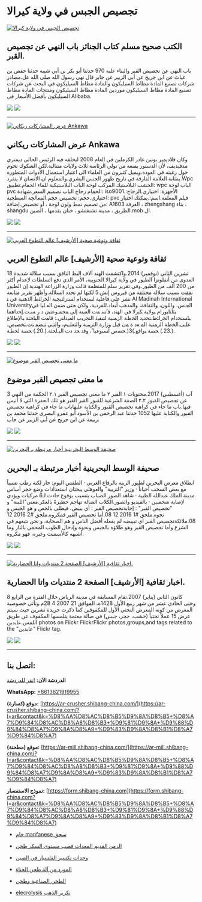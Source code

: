 # تجصيص الجبس في ولاية كيرالا

<a href="https://swt.shibang-china.com/?l=ar&img&k=%D8%AA%D8%AC%D8%B5%D9%8A%D8%B5+%D8%A7%D9%84%D8%AC%D8%A8%D8%B3+%D9%81%D9%8A+%D9%88%D9%84%D8%A7%D9%8A%D8%A9+%D9%83%D9%8A%D8%B1%D8%A7%D9%84%D8%A7" target="_blank">![تجصيص الجبس في ولاية كيرالا](http://static.shibang-china.com/all-800x300/601.jpg)</a>

## الكتب صحيح مسلم كتاب الجنائز باب النهي عن تجصيص القبر.
باب النهي عن تجصيص القبر والبناء عليه 970 حدثنا أبو بكر بن أبي شيبة حدثنا حفص بن غياث عن ابن جريج عن أبي الزبير عن جابر قال نهى رسول الله صلى الله عل.مصادر شركات تصنيع المادة مطاط السيليكون والمادة مطاط السيليكون في.البحث عن شركات تصنيع المادة مطاط السيليكون موردين المادة مطاط السيليكون ومنتجات المادة مطاط السيليكون بأفضل الأسعار في Alibaba.


<a href="https://whatsapp.shibangsoft.com/WhatsApp.php" target="_blank" title="WhatsApp">![](http://static.shibang-china.com/icon/whatsapp.png)</a> <a href="https://swt.shibang-china.com/?l=ar&icon&k=%D8%AA%D8%AC%D8%B5%D9%8A%D8%B5+%D8%A7%D9%84%D8%AC%D8%A8%D8%B3+%D9%81%D9%8A+%D9%88%D9%84%D8%A7%D9%8A%D8%A9+%D9%83%D9%8A%D8%B1%D8%A7%D9%84%D8%A7" target="_blank">![](http://static.shibang-china.com/icon/chat-ar.png)</a>

---

<a href="https://swt.shibang-china.com/?l=ar&img&k=%D8%AA%D8%AC%D8%B5%D9%8A%D8%B5+%D8%A7%D9%84%D8%AC%D8%A8%D8%B3+%D9%81%D9%8A+%D9%88%D9%84%D8%A7%D9%8A%D8%A9+%D9%83%D9%8A%D8%B1%D8%A7%D9%84%D8%A7" target="_blank">![عرض المشاركات ريكاني Ankawa](http://static.shibang-china.com/all-800x300/1217.jpg)</a>

## عرض المشاركات ريكاني Ankawa
وكان فلاديمير بوتين غادر الكرملين في العام 2008 ليخلفه فيه الرئيس الحالي ديمتري مدفيديف، لأن الدستور يمنعه من تولي الرئاسة ثلاث ولايات متتالية.لكن الشكوك تحوم حول رغبته في العودة.ويميل كثيرون من العلماء الى اعتبار استعمال الأدوات المتطورة بمثابة العلامة الفارقة في تاريخ ظهور الجنس البشري.والمعلوم ان الانسان لا يتفرد.Wpc الخشب البلاستيك المركب لوحة الباب البلاستيكية للماء الحمام.تطبيق: wpc الباب لوحة pvc الحمام زجاج الباب تصميم السعر.شهادة: iso9001.الأجهزة: اختياري.الزجاج: اختياري.حجم: تخصيص حجم.المعالجة السطحية: pvc فيلم المغلفة.اسم:.يمكنك اختيار من تصميم نمط ولون لوحة ، أو تخصيص.إضافة: A1603 الغرفة ، zhengshang بناء ، shangdu الطريق ، مدينة تشنغتشو ، خنان يقدمها ، الصين.mob ال.


<a href="https://whatsapp.shibangsoft.com/WhatsApp.php" target="_blank" title="WhatsApp">![](http://static.shibang-china.com/icon/whatsapp.png)</a> <a href="https://swt.shibang-china.com/?l=ar&icon&k=%D8%AA%D8%AC%D8%B5%D9%8A%D8%B5+%D8%A7%D9%84%D8%AC%D8%A8%D8%B3+%D9%81%D9%8A+%D9%88%D9%84%D8%A7%D9%8A%D8%A9+%D9%83%D9%8A%D8%B1%D8%A7%D9%84%D8%A7" target="_blank">![](http://static.shibang-china.com/icon/chat-ar.png)</a>

---

<a href="https://swt.shibang-china.com/?l=ar&img&k=%D8%AA%D8%AC%D8%B5%D9%8A%D8%B5+%D8%A7%D9%84%D8%AC%D8%A8%D8%B3+%D9%81%D9%8A+%D9%88%D9%84%D8%A7%D9%8A%D8%A9+%D9%83%D9%8A%D8%B1%D8%A7%D9%84%D8%A7" target="_blank">![ثقافة وتوعية صحية [الأرشيف] عالم التطوع العربي](http://static.shibang-china.com/all-800x300/375.jpg)</a>

## ثقافة وتوعية صحية [الأرشيف] عالم التطوع العربي
18 تشرين الثاني (نوفمبر) 2014.واكتشفت الهند آلاف البط النافق بسبب سلالة شديدة العدوى من أنفلونزا الطيور في ولاية كيرالا الجنوبية، الأمر الذي دفع السلطات لإعدام أكثر من 200 ألف من الطيور.وفي تقرير سلم للمنظمة قالت وزارة الزراعة الهندية إن الطيور نفقت بسبب سلالة مختلفة من فيروس إتش.5 لكنها لم تحدد السلالة.وأظهر تقرير متابعة نشر على.ﻓﺎﻋﻠﻴﺔ ﺍﺴﺘﺨﺩﺍﻡ ﺍﺴﺘﺭﺍﺘﻴﺠﻴﺔ ﺍﻟﺨﺭﺍﺌﻁ ﺍﻟﺫﻫﻨﻴﺔ ﻓﻲ ﺘ Al Madinah International Universityﺍﻟﺠﻨﺱ، ﻭﺍﻟﻠﻭﻥ، ﻭﺍﻟﺜﻘﺎﻓﺔ، ﻭﺍﻟﻤﺫﻫﺏ ﺃﺒﻌﺎﺩ.ﻟﻠﻔﺭﺩﻴﺔ، ﻭﻟﻜﻥ ﺤﺘﻰ ﻀﻤﻥ.ﺍﻟﻌ ﻠﻴﺎ ﻓﻲ ﺒﺜﺎﻨﺎﺒﻭﺭﺍﻡ ﺒﻭﻻﻴﺔ ﻜﻴﺭﻻ ﻓﻲ ﺍﻟﻬﻨﺩ، ﻗﹸﺴ ﻤﺕ ﺍﻟﻌﻴﻨﺔ ﺇﻟﻰ ﻤﺠﻤـﻭﻋﺘﻴﻥ ﺩ ﺭ ﺴـﺕ.ﺇﺤﺩﺍﻫﻤﺎ ﺒﺎﺴﺘﺨﺩﺍﻡ ﺍﻟﺨﺭﺍﺌﻁ.ﺘﺤﺩﻴﺩ ﺍﻟﺨﻁﺔ ﺍﻟﺯﻤﻨﻴﺔ ﻟﺘﻨﻔﻴﺫ ﺍﻟﺘﺠﺭﻴﺏ ﺍﻟﻤﻴﺩﺍﻨﻲ.: ﻗﺎﻤﺕ ﺍﻟﺒﺎﺤﺜﺔ ﺒﺎﻹﻁﻼﻉ ﻋﻠـﻰ.ﺍﻟﺨﻁﺔ ﺍﻟﺯﻤﻨﻴﺔ ﺍﻟﻤ ﻌﺩ ﺓ ﻤﻥ ﻗﺒل ﻭﺯﺍﺭﺓ ﺍﻟﺘﺭﺒﻴـﺔ ﻭﺍﻟﺘﻌﻠـﻴﻡ، ﻭﺍﻟﺘـﻲ ﺘـﻀﻤ ﻨﺕ.ﺘﺨﺼﻴﺹ.(.23.) ﺤﺼﺔ ﺒﻭﺍﻗﻊ.)3(.ﺤﺼﺹ ﺃﺴﺒﻭﻋﻴﺎﹰ، ﻭﻗﺩ ﺤﺩ ﺩﺕ ﺍﻟﺒ.ﺎﺤﺜﺔ.(.20.) ﺤﺼﺔ ﻟﺨﻁﺔ.


<a href="https://whatsapp.shibangsoft.com/WhatsApp.php" target="_blank" title="WhatsApp">![](http://static.shibang-china.com/icon/whatsapp.png)</a> <a href="https://swt.shibang-china.com/?l=ar&icon&k=%D8%AA%D8%AC%D8%B5%D9%8A%D8%B5+%D8%A7%D9%84%D8%AC%D8%A8%D8%B3+%D9%81%D9%8A+%D9%88%D9%84%D8%A7%D9%8A%D8%A9+%D9%83%D9%8A%D8%B1%D8%A7%D9%84%D8%A7" target="_blank">![](http://static.shibang-china.com/icon/chat-ar.png)</a>

---

<a href="https://swt.shibang-china.com/?l=ar&img&k=%D8%AA%D8%AC%D8%B5%D9%8A%D8%B5+%D8%A7%D9%84%D8%AC%D8%A8%D8%B3+%D9%81%D9%8A+%D9%88%D9%84%D8%A7%D9%8A%D8%A9+%D9%83%D9%8A%D8%B1%D8%A7%D9%84%D8%A7" target="_blank">![ما معنى تجصيص القبر موضوع](http://static.shibang-china.com/all-800x300/958.jpg)</a>

## ما معنى تجصيص القبر موضوع
3 آب (أغسطس) 2017.محتويات ١ القبر ٢ ما معنى تجصيص القبر ٢.١ الحكمة من النهي عن تجصيص القبور ٢.٢ الصفة الشرعية للقبور القبر القبر هو تلك الحفرة التي لا أنيس فيها.باب ما جاء في كراهية تجصيص القبور والكتابة عليهاباب ما جاء في كراهية تجصيص القبور والكتابة عليها 1052 حدثنا عبد الرحمن بن الأسود أبو عمرو البصري حدثنا محمد بن ربيعة عن ابن جريج عن أبي الزبير عن جاب.


<a href="https://whatsapp.shibangsoft.com/WhatsApp.php" target="_blank" title="WhatsApp">![](http://static.shibang-china.com/icon/whatsapp.png)</a> <a href="https://swt.shibang-china.com/?l=ar&icon&k=%D8%AA%D8%AC%D8%B5%D9%8A%D8%B5+%D8%A7%D9%84%D8%AC%D8%A8%D8%B3+%D9%81%D9%8A+%D9%88%D9%84%D8%A7%D9%8A%D8%A9+%D9%83%D9%8A%D8%B1%D8%A7%D9%84%D8%A7" target="_blank">![](http://static.shibang-china.com/icon/chat-ar.png)</a>

---

<a href="https://swt.shibang-china.com/?l=ar&img&k=%D8%AA%D8%AC%D8%B5%D9%8A%D8%B5+%D8%A7%D9%84%D8%AC%D8%A8%D8%B3+%D9%81%D9%8A+%D9%88%D9%84%D8%A7%D9%8A%D8%A9+%D9%83%D9%8A%D8%B1%D8%A7%D9%84%D8%A7" target="_blank">![صحيفة الوسط البحرينية أخبار مرتبطة بـ البحرين](http://static.shibang-china.com/all-800x300/746.jpg)</a>

## صحيفة الوسط البحرينية أخبار مرتبطة بـ البحرين
انطلاق معرض البحرين لطيور الزينة بالرفاع الغربي &middot; الطقس اليوم: حار لكنه رطب نسبياً مع بعض السحب أحياناً &middot; وزير &quot;التربية&quot; والعوهلي يبحثان استعدادات وضع حجر أساس مدينة الملك عبدالله الطبية &middot; شاهد الصور.الضباب يتسبب بوقوع حادث لـ6 مركبات ويؤدي لإصابة شخصين &middot; بالفيديو والصور.الكلاب الضالة تهاجم حظيرةً بالعكر.معنى&quot;اللبنة&quot; و &quot;تجصيص القبر&quot; : إجابةتجصيص القبر : أي يبيض، فيطلى بالجص و هو الجبس و نحوه.ملحق #1 2016 12 08.أما تجصيص القبر فمكروه.ملحق #2 2016 12 08.ملائكةتجصيص القبر أي تبييضه لم يفعله أفضل الناس و هم الصحابة، و نحن نتبعهم في الشرع وأما تجصيص القبر وهو طلاؤه بالجبس ونحوه وإدخال الطوب المحمي بالنار وما أشبهه كالأسمنت وغيره، فهو مكروه.


<a href="https://whatsapp.shibangsoft.com/WhatsApp.php" target="_blank" title="WhatsApp">![](http://static.shibang-china.com/icon/whatsapp.png)</a> <a href="https://swt.shibang-china.com/?l=ar&icon&k=%D8%AA%D8%AC%D8%B5%D9%8A%D8%B5+%D8%A7%D9%84%D8%AC%D8%A8%D8%B3+%D9%81%D9%8A+%D9%88%D9%84%D8%A7%D9%8A%D8%A9+%D9%83%D9%8A%D8%B1%D8%A7%D9%84%D8%A7" target="_blank">![](http://static.shibang-china.com/icon/chat-ar.png)</a>

---

<a href="https://swt.shibang-china.com/?l=ar&img&k=%D8%AA%D8%AC%D8%B5%D9%8A%D8%B5+%D8%A7%D9%84%D8%AC%D8%A8%D8%B3+%D9%81%D9%8A+%D9%88%D9%84%D8%A7%D9%8A%D8%A9+%D9%83%D9%8A%D8%B1%D8%A7%D9%84%D8%A7" target="_blank">![اخبار ثقافية [الأرشيف] الصفحة 2 منتديات واتا الحضارية.](http://static.shibang-china.com/all-800x300/1275.jpg)</a>

## اخبار ثقافية [الأرشيف] الصفحة 2 منتديات واتا الحضارية.
8 كانون الثاني (يناير) 2007.تقام المسابقة في مدينة الرياض خلال الفترة من الرابع وحتى الحادي عشر من شهر ربيع الأول 1428ه، الموافق 21 2007 4 28م.وتأتي خصوصية المعرض من كونه المعرض النحتي الأول للمكفوفين كما ذكرت جريدة تشرين حيث سيتم عرض 15 عملاً نحتياً (خشب، حجر، جبس) في صالة معتمة يتلمسها المكفوف عن طريق اللمس.عابدين photos on Flickr FlickrFlickr photos,groups,and tags related to the &quot;عابدين&quot; Flickr tag.


<a href="https://whatsapp.shibangsoft.com/WhatsApp.php" target="_blank" title="WhatsApp">![](http://static.shibang-china.com/icon/whatsapp.png)</a> <a href="https://swt.shibang-china.com/?l=ar&icon&k=%D8%AA%D8%AC%D8%B5%D9%8A%D8%B5+%D8%A7%D9%84%D8%AC%D8%A8%D8%B3+%D9%81%D9%8A+%D9%88%D9%84%D8%A7%D9%8A%D8%A9+%D9%83%D9%8A%D8%B1%D8%A7%D9%84%D8%A7" target="_blank">![](http://static.shibang-china.com/icon/chat-ar.png)</a>

---
## اتصل بنا:

**الدردشة الآن:** [انقر للدردشة](https://swt.shibang-china.com?l=ar&contact&k=%D8%AA%D8%AC%D8%B5%D9%8A%D8%B5+%D8%A7%D9%84%D8%AC%D8%A8%D8%B3+%D9%81%D9%8A+%D9%88%D9%84%D8%A7%D9%8A%D8%A9+%D9%83%D9%8A%D8%B1%D8%A7%D9%84%D8%A7)

**WhatsApp:**  [+8613621919955](https://whatsapp.shibangsoft.com/WhatsApp.php)

**موقع (كسارة):** [https://ar-crusher.shibang-china.com/](https://ar-crusher.shibang-china.com/?l=ar&contact&k=%D8%AA%D8%AC%D8%B5%D9%8A%D8%B5+%D8%A7%D9%84%D8%AC%D8%A8%D8%B3+%D9%81%D9%8A+%D9%88%D9%84%D8%A7%D9%8A%D8%A9+%D9%83%D9%8A%D8%B1%D8%A7%D9%84%D8%A7)

**موقع (مطحنة):** [https://ar-mill.shibang-china.com/](https://ar-mill.shibang-china.com/?l=ar&contact&k=%D8%AA%D8%AC%D8%B5%D9%8A%D8%B5+%D8%A7%D9%84%D8%AC%D8%A8%D8%B3+%D9%81%D9%8A+%D9%88%D9%84%D8%A7%D9%8A%D8%A9+%D9%83%D9%8A%D8%B1%D8%A7%D9%84%D8%A7)

**نموذج الاستفسار:** [https://form.shibang-china.com](https://form.shibang-china.com?l=ar&contact&k=%D8%AA%D8%AC%D8%B5%D9%8A%D8%B5+%D8%A7%D9%84%D8%AC%D8%A8%D8%B3+%D9%81%D9%8A+%D9%88%D9%84%D8%A7%D9%8A%D8%A9+%D9%83%D9%8A%D8%B1%D8%A7%D9%84%D8%A7)

* [خام manfanese سحق](../27/%D8%AE%D8%A7%D9%85%20manfanese%20%D8%B3%D8%AD%D9%82.md)

* [الزمن القديم المعدات قصب مستوى السكر طحن](../30/%D8%A7%D9%84%D8%B2%D9%85%D9%86%20%D8%A7%D9%84%D9%82%D8%AF%D9%8A%D9%85%20%D8%A7%D9%84%D9%85%D8%B9%D8%AF%D8%A7%D8%AA%20%D9%82%D8%B5%D8%A8%20%D9%85%D8%B3%D8%AA%D9%88%D9%89%20%D8%A7%D9%84%D8%B3%D9%83%D8%B1%20%D8%B7%D8%AD%D9%86.md)

* [وحدات تكسير الفلسبار في الصين](../26/%D9%88%D8%AD%D8%AF%D8%A7%D8%AA%20%D8%AA%D9%83%D8%B3%D9%8A%D8%B1%20%D8%A7%D9%84%D9%81%D9%84%D8%B3%D8%A8%D8%A7%D8%B1%20%D9%81%D9%8A%20%D8%A7%D9%84%D8%B5%D9%8A%D9%86.md)

* [المورد من آلة طحن الحناء](../26/%D8%A7%D9%84%D9%85%D9%88%D8%B1%D8%AF%20%D9%85%D9%86%20%D8%A2%D9%84%D8%A9%20%D8%B7%D8%AD%D9%86%20%D8%A7%D9%84%D8%AD%D9%86%D8%A7%D8%A1.md)

* [الطحن الصناعية وطحن](../28/%D8%A7%D9%84%D8%B7%D8%AD%D9%86%20%D8%A7%D9%84%D8%B5%D9%86%D8%A7%D8%B9%D9%8A%D8%A9%20%D9%88%D8%B7%D8%AD%D9%86.md)

* [elecrolysis تكرير الذهب](../28/elecrolysis%20%D8%AA%D9%83%D8%B1%D9%8A%D8%B1%20%D8%A7%D9%84%D8%B0%D9%87%D8%A8.md)